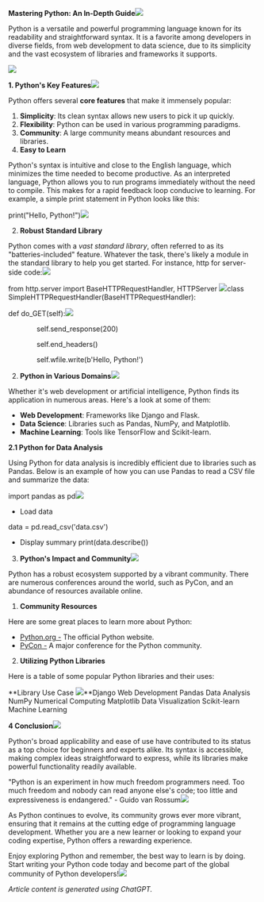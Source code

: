 **Mastering Python: An In-Depth Guide![](Aspose.Words.35a16ed9-7e54-4a78-ac66-ced52d2f45a0.001.png)**

Python is a versatile and powerful programming language known for its readability and straightforward syntax. It is a favorite among developers in diverse fields, from web development to data science, due to its simplicity and the vast ecosystem of libraries and frameworks it supports.

![](Aspose.Words.35a16ed9-7e54-4a78-ac66-ced52d2f45a0.002.png)

**1. Python's Key Features![](Aspose.Words.35a16ed9-7e54-4a78-ac66-ced52d2f45a0.003.png)**

Python offers several **core features** that make it immensely popular:

1. **Simplicity**: Its clean syntax allows new users to pick it up quickly.
1. **Flexibility**: Python can be used in various programming paradigms.
1. **Community**: A large community means abundant resources and libraries.
1. **Easy to Learn**

Python's syntax is intuitive and close to the English language, which minimizes the time needed to become productive. As an interpreted language, Python allows you to run programs immediately without the need to compile. This makes for a rapid feedback loop conducive to learning. For example, a simple print statement in Python looks like this:

print("Hello, Python!")![](Aspose.Words.35a16ed9-7e54-4a78-ac66-ced52d2f45a0.004.png)

2. **Robust Standard Library**

Python comes with a *vast standard library*, often referred to as its "batteries-included" feature. Whatever the task, there's likely a module in the standard library to help you get started. For instance,  http for server-side code:![](Aspose.Words.35a16ed9-7e54-4a78-ac66-ced52d2f45a0.005.png)

from http.server import BaseHTTPRequestHandler, HTTPServer ![](Aspose.Words.35a16ed9-7e54-4a78-ac66-ced52d2f45a0.006.png)class SimpleHTTPRequestHandler(BaseHTTPRequestHandler):

def do\_GET(self):![](Aspose.Words.35a16ed9-7e54-4a78-ac66-ced52d2f45a0.007.png)

`        `self.send\_response(200)

`        `self.end\_headers()

`        `self.wfile.write(b'Hello, Python!')

2. **Python in Various Domains![](Aspose.Words.35a16ed9-7e54-4a78-ac66-ced52d2f45a0.008.png)**

Whether it's web development or artificial intelligence, Python finds its application in numerous areas. Here's a look at some of them:

- **Web Development**: Frameworks like Django and Flask.
- **Data Science**: Libraries such as Pandas, NumPy, and Matplotlib.
- **Machine Learning**: Tools like TensorFlow and Scikit-learn.

**2.1 Python for Data Analysis**

Using Python for data analysis is incredibly efficient due to libraries such as Pandas. Below is an example of how you can use Pandas to read a CSV file and summarize the data:

import pandas as pd![](Aspose.Words.35a16ed9-7e54-4a78-ac66-ced52d2f45a0.009.png)

- Load data

data = pd.read\_csv('data.csv')

- Display summary print(data.describe())
3. **Python's Impact and Community![](Aspose.Words.35a16ed9-7e54-4a78-ac66-ced52d2f45a0.010.png)**

Python has a robust ecosystem supported by a vibrant community. There are numerous conferences around the world, such as PyCon, and an abundance of resources available online.

1. **Community Resources**

Here are some great places to learn more about Python:

- [Python.org -](https://www.python.org/) The official Python website.
- [PyCon -](https://pycon.org/) A major conference for the Python community.
2. **Utilizing Python Libraries**

Here is a table of some popular Python libraries and their uses:

**Library Use Case ![](Aspose.Words.35a16ed9-7e54-4a78-ac66-ced52d2f45a0.011.png)**Django Web Development Pandas Data Analysis NumPy Numerical Computing Matplotlib Data Visualization Scikit-learn Machine Learning

**4 Conclusion![](Aspose.Words.35a16ed9-7e54-4a78-ac66-ced52d2f45a0.012.png)**

Python's broad applicability and ease of use have contributed to its status as a top choice for beginners and experts alike. Its syntax is accessible, making complex ideas straightforward to express, while its libraries make powerful functionality readily available.

"Python is an experiment in how much freedom programmers need. Too much freedom and nobody can read anyone else's code; too little and expressiveness is endangered." - Guido van Rossum![](Aspose.Words.35a16ed9-7e54-4a78-ac66-ced52d2f45a0.013.png)

As Python continues to evolve, its community grows ever more vibrant, ensuring that it remains at the cutting edge of programming language development. Whether you are a new learner or looking to expand your coding expertise, Python offers a rewarding experience.

Enjoy exploring Python and remember, the best way to learn is by doing. Start writing your Python code today and become part of the global community of Python developers!![](Aspose.Words.35a16ed9-7e54-4a78-ac66-ced52d2f45a0.014.png)

*Article content is generated using ChatGPT.*
